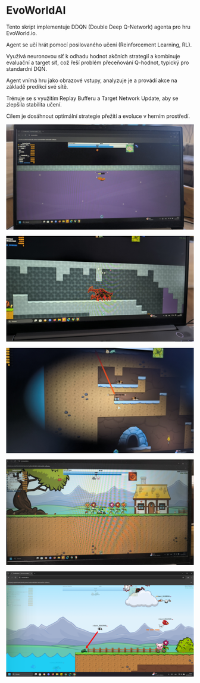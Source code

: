 # EvoWorldAI

Tento skript implementuje DDQN (Double Deep Q-Network) agenta pro hru EvoWorld.io.

Agent se učí hrát pomocí posilovaného učení (Reinforcement Learning, RL).

Využívá neuronovou síť k odhadu hodnot akčních strategií a kombinuje evaluační a target síť,
což řeší problém přeceňování Q-hodnot, typický pro standardní DQN.

Agent vnímá hru jako obrazové vstupy, analyzuje je a provádí akce na základě predikcí své sítě.

Trénuje se s využitím Replay Bufferu a Target Network Update, aby se zlepšila stabilita učení.

Cílem je dosáhnout optimální strategie přežití a evoluce v herním prostředí.

![1](screenshot/1.jpg)

![2](screenshot/2.jpg)

![3](screenshot/3.jpg)

![4](screenshot/4.jpg)

![5](screenshot/screenshot_1.png)
